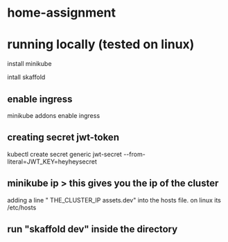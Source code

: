 # home-assignment

# running locally (tested on linux)

install minikube

intall skaffold

## enable ingress

minikube addons enable ingress
  
## creating secret jwt-token
 
kubectl create secret generic jwt-secret --from-literal=JWT_KEY=heyheysecret
  
## minikube ip > this gives you the ip of the cluster

adding a line " THE_CLUSTER_IP assets.dev" into the hosts file. on linux its /etc/hosts
  
## run "skaffold dev" inside the directory  
 
